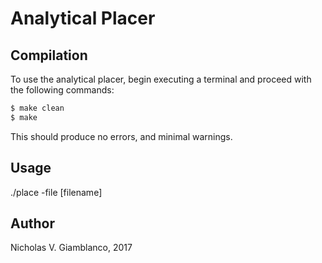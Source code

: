 # Analytical Placer #

## Compilation ##

To use the analytical placer, begin executing a terminal and proceed with the following commands:

```bash
$ make clean
$ make
```

This should produce no errors, and minimal warnings.

## Usage ##

./place -file [filename]

## Author ##

Nicholas V. Giamblanco, 2017
